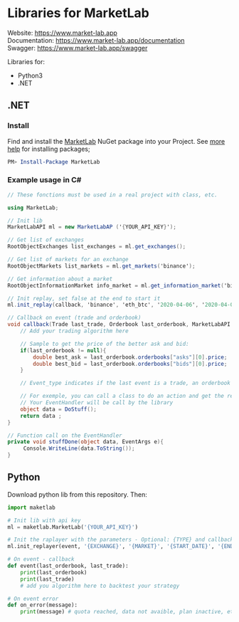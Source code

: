 # Libraries for MarketLab
Website: https://www.market-lab.app  
Documentation: https://www.market-lab.app/documentation  
Swagger: https://www.market-lab.app/swagger

Libraries for:
* Python3
* .NET

## .NET

### Install
Find and install the [MarketLab](https://www.nuget.org/packages/MarketLab/) NuGet package into your Project.  See [more help](https://www.google.com/search?q=install+nuget+package) for installing packages;
``` PowerShell
PM> Install-Package MarketLab
```

### Example usage in C#
``` csharp
// These fonctions must be used in a real project with class, etc.

using MarketLab;

// Init lib
MarketLabAPI ml = new MarketLabAP ('{YOUR_API_KEY}');

// Get list of exchanges
RootObjectExchanges list_exchanges = ml.get_exchanges();

// Get list of markets for an exchange
RootObjectMarkets list_markets = ml.get_markets('binance');

// Get information about a market
RootObjectInformationMarket info_market = ml.get_information_market('binance','eth_btc');

// Init replay, set false at the end to start it
ml.init_replay(callback, 'binance', 'eth_btc', '2020-04-06', '2020-04-08', 'trade', stuffDone, true);

// Callback on event (trade and orderbook)
void callback(Trade last_trade, Orderbook last_orderbook, MarketLabAPI.Event_type last_event_type) {
    // Add your trading algorithm here

    // Sample to get the price of the better ask and bid:
    if(last_orderbook != null){
        double best_ask = last_orderbook.orderbooks["asks"][0].price;
        double best_bid = last_orderbook.orderbooks["bids"][0].price;
    }

    // Event_type indicates if the last event is a trade, an orderbook or the end of replay.

    // For exemple, you can call a class to do an action and get the returned object in variable
    // Your EventHandler will be call by the library
    object data = DoStuff();
    return data ;
}

// Function call on the EventHandler
private void stuffDone(object data, EventArgs e){
     Console.WriteLine(data.ToString());
}
```

## Python
Download python lib from this repository. Then:
```python
import maketlab

# Init lib with api key
ml = maketlab.MarketLab('{YOUR_API_KEY}')

# Init the raplayer with the parameters - Optional: {TYPE} and callback on_error
ml.init_replayer(event, '{EXCHANGE}', '{MARKET}', '{START_DATE}', '{END_DATE}', '{TYPE}', on_error))

# On event - callback
def event(last_orderbook, last_trade):
    print(last_orderbook)
    print(last_trade)
    # add you algorithm here to backtest your strategy

# On event error
def on_error(message):
    print(message) # quota reached, data not avaible, plan inactive, etc.
```